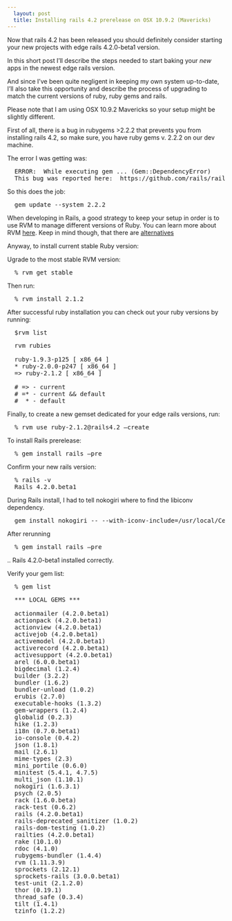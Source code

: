 ```yaml
---
  layout: post
  title: Installing rails 4.2 prerelease on OSX 10.9.2 (Mavericks) 
---
```


Now that rails 4.2 has been released you should definitely consider starting your new projects with edge rails 4.2.0-beta1 version.

In this short post I’ll describe the steps needed to start baking your *new* apps in the newest edge rails version.

And since I’ve been quite negligent in keeping my own system up-to-date, I’ll also take this opportunity and describe the process of upgrading to match the current versions of ruby, ruby gems and rails.

Please note that I am using OSX 10.9.2 Mavericks so your setup might be slightly different.

First of all, there is a bug in rubygems >2.2.2 that prevents you from installing rails 4.2, so make sure, you have ruby gems v. 2.2.2 on our dev machine. 

The error I was getting was:

<pre>
  ERROR:  While executing gem ... (Gem::DependencyError)    Unresolved dependency found during sorting - activesupport (>= 4.0) (requested by sprockets-rails-3.0.0.beta1)
  This bug was reported here:  https://github.com/rails/rails/issues/16609 - keep watching for a fix and update your ruby gems after the fix will have been issued.
</pre>

So this does the job:
<pre>
  gem update --system 2.2.2
</pre>

When developing in Rails, a good strategy to keep your setup in order is to use RVM to manage different versions of Ruby. 
You can learn more about RVM <a href="http://rvm.io/">here</a>. 
Keep in mind though, that there are <a href="http://stackoverflow.com/questions/9659236/what-are-the-alternatives-to-ruby-version-manager-rvm">alternatives</a>

Anyway, to install current stable Ruby version:

Ugrade to the most stable RVM version:

<pre>
  % rvm get stable
</pre>

Then run:

<pre>
  % rvm install 2.1.2
</pre>

After successful ruby installation you can check out your ruby versions by running:
<pre>
  $rvm list                                                                                                                                                                                                                                                                           
</pre>
<pre>
  rvm rubies

  ruby-1.9.3-p125 [ x86_64 ]
  * ruby-2.0.0-p247 [ x86_64 ]
  => ruby-2.1.2 [ x86_64 ]

  # => - current
  # =* - current && default
  #  * - default
</pre>

Finally, to create a new gemset dedicated for your edge rails versions, run:

<pre>
  % rvm use ruby-2.1.2@rails4.2 —create
</pre>

To install Rails prerelease:

<pre>
  % gem install rails —pre
</pre>

Confirm your new rails version:

<pre>
  % rails -v                                                                                                                                                                                                                                                                          
  Rails 4.2.0.beta1
</pre>

During Rails install, I had to tell nokogiri where to find the libiconv dependency.

<pre>
  gem install nokogiri -- --with-iconv-include=/usr/local/Cellar/libiconv/1.14/include --with-iconv-lib=/usr/local/Cellar/libiconv/1.14/lib
</pre>

After rerunning 

<pre>
  % gem install rails —pre
</pre>

.. Rails 4.2.0-beta1 installed correctly. 

Verify your gem list:

<pre>
  % gem list
</pre>

<pre>
  *** LOCAL GEMS ***

  actionmailer (4.2.0.beta1)
  actionpack (4.2.0.beta1)
  actionview (4.2.0.beta1)
  activejob (4.2.0.beta1)
  activemodel (4.2.0.beta1)
  activerecord (4.2.0.beta1)
  activesupport (4.2.0.beta1)
  arel (6.0.0.beta1)
  bigdecimal (1.2.4)
  builder (3.2.2)
  bundler (1.6.2)
  bundler-unload (1.0.2)
  erubis (2.7.0)
  executable-hooks (1.3.2)
  gem-wrappers (1.2.4)
  globalid (0.2.3)
  hike (1.2.3)
  i18n (0.7.0.beta1)
  io-console (0.4.2)
  json (1.8.1)
  mail (2.6.1)
  mime-types (2.3)
  mini_portile (0.6.0)
  minitest (5.4.1, 4.7.5)
  multi_json (1.10.1)
  nokogiri (1.6.3.1)
  psych (2.0.5)
  rack (1.6.0.beta)
  rack-test (0.6.2)
  rails (4.2.0.beta1)
  rails-deprecated_sanitizer (1.0.2)
  rails-dom-testing (1.0.2)
  railties (4.2.0.beta1)
  rake (10.1.0)
  rdoc (4.1.0)
  rubygems-bundler (1.4.4)
  rvm (1.11.3.9)
  sprockets (2.12.1)
  sprockets-rails (3.0.0.beta1)
  test-unit (2.1.2.0)
  thor (0.19.1)
  thread_safe (0.3.4)
  tilt (1.4.1)
  tzinfo (1.2.2)
</pre>
